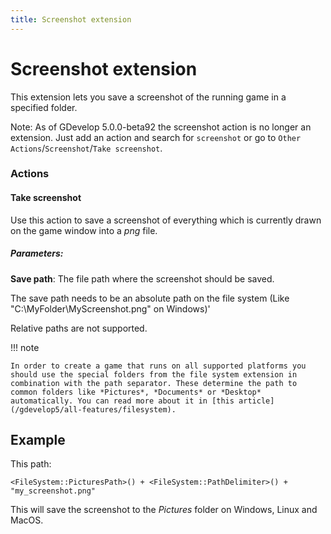 ```yaml
---
title: Screenshot extension
---
```

# Screenshot extension

This extension lets you save a screenshot of the running game in a specified folder.

Note: As of GDevelop 5.0.0-beta92 the screenshot action is no longer an extension. Just add an action and search for `screenshot` or go to `Other Actions`/`Screenshot`/`Take screenshot`.

### Actions

#### Take screenshot

Use this action to save a screenshot of everything which is currently drawn on the game window into a *png* file.

##### Parameters:

**Save path**: The file path where the screenshot should be saved.

The save path needs to be an absolute path on the file system (Like "C:\MyFolder\MyScreenshot.png" on Windows)'

Relative paths are not supported.

!!! note

    In order to create a game that runs on all supported platforms you should use the special folders from the file system extension in combination with the path separator. These determine the path to common folders like *Pictures*, *Documents* or *Desktop* automatically. You can read more about it in [this article](/gdevelop5/all-features/filesystem).

## Example

This path:

``` <FileSystem::PicturesPath>() + <FileSystem::PathDelimiter>() + "my_screenshot.png" ```

This will save the screenshot to the *Pictures* folder on Windows, Linux and MacOS.
